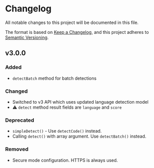 # Changelog

All notable changes to this project will be documented in this file.

The format is based on [Keep a Changelog](https://keepachangelog.com/en/1.1.0/),
and this project adheres to [Semantic Versioning](https://semver.org/spec/v2.0.0.html).


## v3.0.0

### Added
- `detectBatch` method for batch detections

### Changed
- Switched to v3 API which uses updated language detection model
- ⚠️ `detect` method result fields are `language` and `score`

### Deprecated
- `simpleDetect()` - Use `detectCode()` instead.
- Calling `detect()` with array argument. Use `detectBatch()` instead.

### Removed
- Secure mode configuration. HTTPS is always used.
